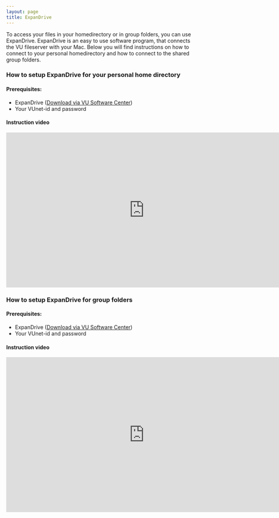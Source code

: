 ```yaml
---
layout: page
title: ExpanDrive
---
```


To access your files in your homedirectory or in group folders, you can use ExpanDrive.
ExpanDrive is an easy to use software program, that connects the VU fileserver with your Mac.
Below you will find instructions on how to connect to your personal homedirectory and how to connect to the shared group folders.

### How to setup ExpanDrive for your personal home directory

#### Prerequisites:

 * ExpanDrive ([Download via VU Software Center](munki://detail-ExpanDrive))
 * Your VUnet-id and password

#### Instruction video

<iframe width="740" height="416" src="https://www.youtube.com/embed/j5Cq41iszFk?rel=0&amp;showinfo=0" frameborder="0"></iframe>

### How to setup ExpanDrive for group folders

#### Prerequisites:

 * ExpanDrive ([Download via VU Software Center](munki://detail-ExpanDrive))
 * Your VUnet-id and password

#### Instruction video

<iframe width="740" height="416" src="https://www.youtube.com/embed/N6vJYCgOolE?rel=0&amp;showinfo=0" frameborder="0"></iframe>
